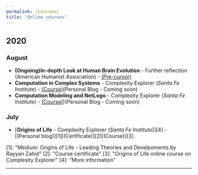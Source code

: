 ```yaml
---
permalink: /courses/
title: "Online courses"
---
```


## 2020
### August
- **(Ongoing)In-depth Look at Human Brain Evolution** - Further reflection (American Humanist Association) - [(Pre-cursor)](https://americanhumanistcenterforeducation.org/?p=19921)
- **Computation in Complex Systems** - Complexity Explorer (*Santa Fe Institute*) - [(Course)](https://www.complexityexplorer.org/courses/99-computation-in-complex-systems)(Personal Blog - Coming soon)
- **Computation Modeling and NetLogo** - Complexity Explorer (*Santa Fe Institute*) - [(Course)](https://www.complexityexplorer.org/courses/113-summer-teacher-institute-computational-modeling-and-netlogo/segments/10979))(Personal Blog - Coming soon)


### July
- [**Origins of Life** - Complexity Explorer (*Santa Fe Institute*)][4] - [(Personal blog)][1][(Certificate)][2][(Course)][3]

<!-- Origins of Life -->
<!-- Personal Blog--> [1]: <https://medium.com/@rayyanzahid/origin-of-life-acbf574e8526> "Medium: Origins of Life - Leading Theories and Develpoments by Rayyan Zahid"
<!-- Certificate  --> [2]: <https://raw.githubusercontent.com/RayyanZahid/RayyanZahid.github.io/master/assets/images/courses/High%20res.jpg> "Course certificate"
<!-- Course       --> [3]: <https://www.complexityexplorer.org/courses/103-origins-of-life> "Origins of Life online course on Complexity Explorer"
<!-- Link to page --> [4]: <https://rayyanzahid.com/Origins-Of-Life/> "More information"


<!-- Computation in Complex Systems -->
<!-- Link to page --> <!-- []: <> ""-->
<!-- Certificate  --> <!-- []: <> ""-->
<!-- Course       --> <!--[5]: <https://www.complexityexplorer.org/courses/99-computation-in-complex-systems> "Computation in Complex Systems on Complexity Explorer"-->
<!-- Personal Blog--> <!-- []: <> ""-->


<!-- Computation Modeling and NetLogo -->
<!-- Link to page --> <!-- [9]: <> ""-->
<!-- Certificate  --> <!-- [10]: <> ""-->
<!-- Course       --> <!--[6]: <https://www.complexityexplorer.org/courses/113-summer-teacher-institute-computational-modeling-and-netlogo/segments/10979> "Computational Modeling and NetLogo on Complexity Explorer"-->
<!-- Personal Blog--> <!-- [12]: <> ""-->



-----------
<!-- Title -->
<!-- Link to page --> <!-- []: <> ""-->
<!-- Certificate  --> <!-- []: <> ""-->
<!-- Course       --> <!-- []: <> ""-->
<!-- Personal Blog--> <!-- []: <> ""-->



